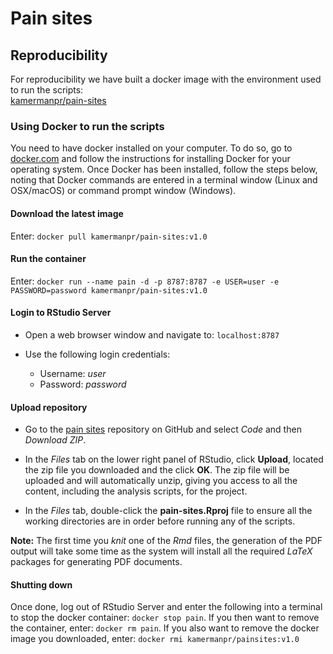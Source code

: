 # Pain sites

## Reproducibility

For reproducibility we have built a docker image with the environment used to run the scripts:  
[kamermanpr/pain-sites](https://hub.docker.com/repository/docker/kamermanpr/pain-sites)

### Using Docker to run the scripts

You need to have docker installed on your computer. To do so, go to [docker.com](https://www.docker.com/community-edition#/download) and follow the instructions for installing Docker for your operating system. Once Docker has been installed, follow the steps below, noting that Docker commands are entered in a terminal window (Linux and OSX/macOS) or command prompt window (Windows). 

#### Download the latest image

Enter: `docker pull kamermanpr/pain-sites:v1.0`

#### Run the container

Enter: `docker run --name pain -d -p 8787:8787 -e USER=user -e PASSWORD=password kamermanpr/pain-sites:v1.0`

#### Login to RStudio Server

- Open a web browser window and navigate to: `localhost:8787`

- Use the following login credentials: 
    - Username: _user_	
    - Password: _password_
    
#### Upload repository

- Go to the [pain sites](https://github.com/kamermanpr/pain-sites.git) repository on GitHub and select _Code_ and then _Download ZIP_.

- In the _Files_ tab on the lower right panel of RStudio, click **Upload**, located the zip file you downloaded and the click **OK**. The zip file will be uploaded and will automatically unzip, giving you access to all the content, including the analysis scripts, for the project.

- In the _Files_ tab, double-click the **pain-sites.Rproj** file to ensure all the working directories are in order before running any of the scripts.

**Note:** The first time you _knit_ one of the _Rmd_ files, the generation of the PDF output will take some time as the system will install all the required _LaTeX_ packages for generating PDF documents. 

#### Shutting down

Once done, log out of RStudio Server and enter the following into a terminal to stop the docker container: `docker stop pain`. If you then want to remove the container, enter: `docker rm pain`. If you also want to remove the docker image you downloaded, enter: `docker rmi kamermanpr/painsites:v1.0`

